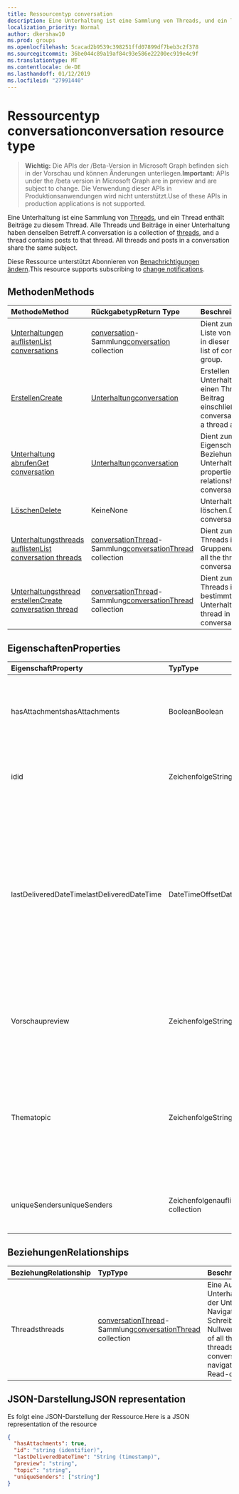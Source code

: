 ```yaml
---
title: Ressourcentyp conversation
description: Eine Unterhaltung ist eine Sammlung von Threads, und ein Thread enthält Beiträge zu diesem Thread. Alle Threads und Beiträge in einer Unterhaltung haben denselben Betreff.
localization_priority: Normal
author: dkershaw10
ms.prod: groups
ms.openlocfilehash: 5cacad2b9539c398251ffd07899df7beb3c2f378
ms.sourcegitcommit: 36be044c89a19af84c93e586e22200ec919e4c9f
ms.translationtype: MT
ms.contentlocale: de-DE
ms.lasthandoff: 01/12/2019
ms.locfileid: "27991440"
---
```

# <a name="conversation-resource-type"></a><span data-ttu-id="22ec5-104">Ressourcentyp conversation</span><span class="sxs-lookup"><span data-stu-id="22ec5-104">conversation resource type</span></span>

> <span data-ttu-id="22ec5-105">**Wichtig:** Die APIs der /Beta-Version in Microsoft Graph befinden sich in der Vorschau und können Änderungen unterliegen.</span><span class="sxs-lookup"><span data-stu-id="22ec5-105">**Important:** APIs under the /beta version in Microsoft Graph are in preview and are subject to change.</span></span> <span data-ttu-id="22ec5-106">Die Verwendung dieser APIs in Produktionsanwendungen wird nicht unterstützt.</span><span class="sxs-lookup"><span data-stu-id="22ec5-106">Use of these APIs in production applications is not supported.</span></span>

<span data-ttu-id="22ec5-p103">Eine Unterhaltung ist eine Sammlung von [Threads](conversationthread.md), und ein Thread enthält Beiträge zu diesem Thread. Alle Threads und Beiträge in einer Unterhaltung haben denselben Betreff.</span><span class="sxs-lookup"><span data-stu-id="22ec5-p103">A conversation is a collection of [threads](conversationthread.md), and a thread contains posts to that thread. All threads and posts in a conversation share the same subject.</span></span>

<span data-ttu-id="22ec5-109">Diese Ressource unterstützt Abonnieren von [Benachrichtigungen ändern](/graph/webhooks).</span><span class="sxs-lookup"><span data-stu-id="22ec5-109">This resource supports subscribing to [change notifications](/graph/webhooks).</span></span>

## <a name="methods"></a><span data-ttu-id="22ec5-110">Methoden</span><span class="sxs-lookup"><span data-stu-id="22ec5-110">Methods</span></span>

| <span data-ttu-id="22ec5-111">Methode</span><span class="sxs-lookup"><span data-stu-id="22ec5-111">Method</span></span>       | <span data-ttu-id="22ec5-112">Rückgabetyp</span><span class="sxs-lookup"><span data-stu-id="22ec5-112">Return Type</span></span>  |<span data-ttu-id="22ec5-113">Beschreibung</span><span class="sxs-lookup"><span data-stu-id="22ec5-113">Description</span></span>|
|:---------------|:--------|:----------|
|[<span data-ttu-id="22ec5-114">Unterhaltungen auflisten</span><span class="sxs-lookup"><span data-stu-id="22ec5-114">List conversations</span></span>](../api/group-list-conversations.md) | <span data-ttu-id="22ec5-115">[conversation](conversation.md)-Sammlung</span><span class="sxs-lookup"><span data-stu-id="22ec5-115">[conversation](conversation.md) collection</span></span> |<span data-ttu-id="22ec5-116">Dient zum Abrufen der Liste von Unterhaltungen in dieser Gruppe.</span><span class="sxs-lookup"><span data-stu-id="22ec5-116">Get the list of conversations in this group.</span></span>|
|[<span data-ttu-id="22ec5-117">Erstellen</span><span class="sxs-lookup"><span data-stu-id="22ec5-117">Create</span></span>](../api/group-post-conversations.md) |[<span data-ttu-id="22ec5-118">Unterhaltung</span><span class="sxs-lookup"><span data-stu-id="22ec5-118">conversation</span></span>](conversation.md)| <span data-ttu-id="22ec5-119">Erstellen Sie eine neue Unterhaltung, indem Sie einen Thread und einen Beitrag einschließen.</span><span class="sxs-lookup"><span data-stu-id="22ec5-119">Create a new conversation by including a thread and a post.</span></span>|
|[<span data-ttu-id="22ec5-120">Unterhaltung abrufen</span><span class="sxs-lookup"><span data-stu-id="22ec5-120">Get conversation</span></span>](../api/conversation-get.md) | [<span data-ttu-id="22ec5-121">Unterhaltung</span><span class="sxs-lookup"><span data-stu-id="22ec5-121">conversation</span></span>](conversation.md) |<span data-ttu-id="22ec5-122">Dient zum Lesen der Eigenschaften und der Beziehungen des Unterhaltungsobjekts.</span><span class="sxs-lookup"><span data-stu-id="22ec5-122">Read properties and relationships of conversation object.</span></span>|
|[<span data-ttu-id="22ec5-123">Löschen</span><span class="sxs-lookup"><span data-stu-id="22ec5-123">Delete</span></span>](../api/conversation-delete.md) | <span data-ttu-id="22ec5-124">Keine</span><span class="sxs-lookup"><span data-stu-id="22ec5-124">None</span></span> |<span data-ttu-id="22ec5-125">Unterhaltungsobjekt löschen.</span><span class="sxs-lookup"><span data-stu-id="22ec5-125">Delete conversation object.</span></span> |
|[<span data-ttu-id="22ec5-126">Unterhaltungsthreads auflisten</span><span class="sxs-lookup"><span data-stu-id="22ec5-126">List conversation threads</span></span>](../api/conversation-list-threads.md) |<span data-ttu-id="22ec5-127">[conversationThread](conversationthread.md)-Sammlung</span><span class="sxs-lookup"><span data-stu-id="22ec5-127">[conversationThread](conversationthread.md) collection</span></span>| <span data-ttu-id="22ec5-128">Dient zum Abrufen aller Threads in einer Gruppenunterhaltung.</span><span class="sxs-lookup"><span data-stu-id="22ec5-128">Get all the threads in a group conversation.</span></span>|
|[<span data-ttu-id="22ec5-129">Unterhaltungsthread erstellen</span><span class="sxs-lookup"><span data-stu-id="22ec5-129">Create conversation thread</span></span>](../api/conversation-post-threads.md) |<span data-ttu-id="22ec5-130">[conversationThread](conversationthread.md)-Sammlung</span><span class="sxs-lookup"><span data-stu-id="22ec5-130">[conversationThread](conversationthread.md) collection</span></span>| <span data-ttu-id="22ec5-131">Dient zum Erstellen eines Threads in einer bestimmten Unterhaltung.</span><span class="sxs-lookup"><span data-stu-id="22ec5-131">Create a thread in the specified conversation.</span></span>|

## <a name="properties"></a><span data-ttu-id="22ec5-132">Eigenschaften</span><span class="sxs-lookup"><span data-stu-id="22ec5-132">Properties</span></span>
| <span data-ttu-id="22ec5-133">Eigenschaft</span><span class="sxs-lookup"><span data-stu-id="22ec5-133">Property</span></span>     | <span data-ttu-id="22ec5-134">Typ</span><span class="sxs-lookup"><span data-stu-id="22ec5-134">Type</span></span>   |<span data-ttu-id="22ec5-135">Beschreibung</span><span class="sxs-lookup"><span data-stu-id="22ec5-135">Description</span></span>|
|:---------------|:--------|:----------|
|<span data-ttu-id="22ec5-136">hasAttachments</span><span class="sxs-lookup"><span data-stu-id="22ec5-136">hasAttachments</span></span>|<span data-ttu-id="22ec5-137">Boolean</span><span class="sxs-lookup"><span data-stu-id="22ec5-137">Boolean</span></span>|<span data-ttu-id="22ec5-138">Gibt an, ob einer der Beiträge innerhalb dieser Unterhaltung über mindestens eine Anlage verfügt.</span><span class="sxs-lookup"><span data-stu-id="22ec5-138">Indicates whether any of the posts within this Conversation has at least one attachment.</span></span>|
|<span data-ttu-id="22ec5-139">id</span><span class="sxs-lookup"><span data-stu-id="22ec5-139">id</span></span>|<span data-ttu-id="22ec5-140">Zeichenfolge</span><span class="sxs-lookup"><span data-stu-id="22ec5-140">String</span></span>|<span data-ttu-id="22ec5-p104">Die eindeutigen Bezeichner der Unterhaltungen. Schreibgeschützt.</span><span class="sxs-lookup"><span data-stu-id="22ec5-p104">The conversations's unique identifier. Read-only.</span></span>|
|<span data-ttu-id="22ec5-143">lastDeliveredDateTime</span><span class="sxs-lookup"><span data-stu-id="22ec5-143">lastDeliveredDateTime</span></span>|<span data-ttu-id="22ec5-144">DateTimeOffset</span><span class="sxs-lookup"><span data-stu-id="22ec5-144">DateTimeOffset</span></span>|<span data-ttu-id="22ec5-p105">Der Timestamp-Typ stellt die Datums- und Uhrzeitinformationen mithilfe des ISO 8601-Formats dar und wird immer in UTC-Zeit angegeben. Mitternacht UTC-Zeit am 1. Januar 2014 würde z. B. wie folgt aussehen: `'2014-01-01T00:00:00Z'`</span><span class="sxs-lookup"><span data-stu-id="22ec5-p105">The Timestamp type represents date and time information using ISO 8601 format and is always in UTC time. For example, midnight UTC on Jan 1, 2014 would look like this: `'2014-01-01T00:00:00Z'`</span></span>|
|<span data-ttu-id="22ec5-147">Vorschau</span><span class="sxs-lookup"><span data-stu-id="22ec5-147">preview</span></span>|<span data-ttu-id="22ec5-148">Zeichenfolge</span><span class="sxs-lookup"><span data-stu-id="22ec5-148">String</span></span>|<span data-ttu-id="22ec5-149">Eine kurze Zusammenfassung aus dem Text des neuesten Beitrags in dieser Unterhaltung.</span><span class="sxs-lookup"><span data-stu-id="22ec5-149">A short summary from the body of the latest post in this converstaion.</span></span>|
|<span data-ttu-id="22ec5-150">Thema</span><span class="sxs-lookup"><span data-stu-id="22ec5-150">topic</span></span>|<span data-ttu-id="22ec5-151">Zeichenfolge</span><span class="sxs-lookup"><span data-stu-id="22ec5-151">String</span></span>|<span data-ttu-id="22ec5-p106">Das Thema der Unterhaltung. Diese Eigenschaft kann festgelegt werden, wenn die Unterhaltung erstellt wird, sie kann jedoch nicht aktualisiert werden.</span><span class="sxs-lookup"><span data-stu-id="22ec5-p106">The topic of the conversation. This property can be set when the conversation is created, but it cannot be updated.</span></span>|
|<span data-ttu-id="22ec5-154">uniqueSenders</span><span class="sxs-lookup"><span data-stu-id="22ec5-154">uniqueSenders</span></span>|<span data-ttu-id="22ec5-155">Zeichenfolgenauflistung</span><span class="sxs-lookup"><span data-stu-id="22ec5-155">String collection</span></span>|<span data-ttu-id="22ec5-156">Alle Benutzer, die eine Nachricht an diese Unterhaltung gesendet haben.</span><span class="sxs-lookup"><span data-stu-id="22ec5-156">All the users that sent a message to this Conversation.</span></span>|

## <a name="relationships"></a><span data-ttu-id="22ec5-157">Beziehungen</span><span class="sxs-lookup"><span data-stu-id="22ec5-157">Relationships</span></span>
| <span data-ttu-id="22ec5-158">Beziehung</span><span class="sxs-lookup"><span data-stu-id="22ec5-158">Relationship</span></span> | <span data-ttu-id="22ec5-159">Typ</span><span class="sxs-lookup"><span data-stu-id="22ec5-159">Type</span></span>   |<span data-ttu-id="22ec5-160">Beschreibung</span><span class="sxs-lookup"><span data-stu-id="22ec5-160">Description</span></span>|
|:---------------|:--------|:----------|
|<span data-ttu-id="22ec5-161">Threads</span><span class="sxs-lookup"><span data-stu-id="22ec5-161">threads</span></span>|<span data-ttu-id="22ec5-162">[conversationThread](conversationthread.md)-Sammlung</span><span class="sxs-lookup"><span data-stu-id="22ec5-162">[conversationThread](conversationthread.md) collection</span></span>|<span data-ttu-id="22ec5-p107">Eine Auflistung aller Unterhaltungsthreads in der Unterhaltung. Eine Navigationseigenschaft. Schreibgeschützt. Lässt Nullwerte zu.</span><span class="sxs-lookup"><span data-stu-id="22ec5-p107">A collection of all the conversation threads in the conversation. A navigation property. Read-only. Nullable.</span></span>|

## <a name="json-representation"></a><span data-ttu-id="22ec5-167">JSON-Darstellung</span><span class="sxs-lookup"><span data-stu-id="22ec5-167">JSON representation</span></span>

<span data-ttu-id="22ec5-168">Es folgt eine JSON-Darstellung der Ressource.</span><span class="sxs-lookup"><span data-stu-id="22ec5-168">Here is a JSON representation of the resource</span></span>

<!-- {
  "blockType": "resource",
  "optionalProperties": [
    "threads"
  ],
  "keyProperty": "id",
  "@odata.type": "microsoft.graph.conversation"
}-->

```json
{
  "hasAttachments": true,
  "id": "string (identifier)",
  "lastDeliveredDateTime": "String (timestamp)",
  "preview": "string",
  "topic": "string",
  "uniqueSenders": ["string"]
}

```


<!-- uuid: 8fcb5dbc-d5aa-4681-8e31-b001d5168d79
2015-10-25 14:57:30 UTC -->
<!-- {
  "type": "#page.annotation",
  "description": "conversation resource",
  "keywords": "",
  "section": "documentation",
  "tocPath": ""
}-->
